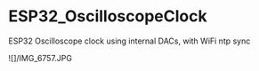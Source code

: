 # ESP32_OscilloscopeClock
ESP32 Oscilloscope clock using internal DACs, with WiFi ntp sync

![]/IMG_6757.JPG
